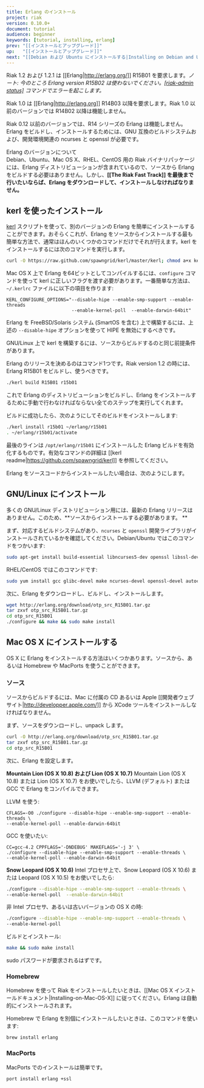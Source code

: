 ```yaml
---
title: Erlang のインストール
project: riak
version: 0.10.0+
document: tutorial
audience: beginner
keywords: [tutorial, installing, erlang]
prev: "[[インストールとアップグレード]]"
up:   "[[インストールとアップグレード]]"
next: "[[Debian および Ubuntu にインストールする|Installing on Debian and Ubuntu]]"
---
```


Riak 1.2 および 1.2.1 は [[Erlang|http://erlang.org/]] R15B01 を要求します。*ノート: 今のところ Erlang version R15B02 は使わないでください。[[riak-admin status]](https://github.com/basho/riak/issues/227) コマンドでエラーを起こします。*

Riak 1.0 は [[Erlang|http://erlang.org]] R14B03 以降を要求します。Riak 1.0 以前のバージョンでは R14B02 以降は機能しません。

Riak 0.12 以前のバージョンでは、R14 シリーズの Erlang は機能しません。Erlang をビルドし、インストールするためには、GNU 互換のビルドシステムおよび、開発環境関連の ncurses と openssl が必要です。

<div class="note">
<div class="title">Erlang のバージョンについて</div>
Debian、Ubuntu、Mac OS X、RHEL、CentOS 用の Riak バイナリパッケージには、Erlang ディストリビューションが含まれているので、ソースから Erlang をビルドする必要はありません。しかし、<strong>[[The Riak Fast Track]] を最後まで行いたいならば、Erlang をダウンロードして、インストールしなければなりません。</strong>
</div>

## kerl を使ったインストール

[kerl](https://github.com/spawngrid/kerl) スクリプトを使って、別のバージョンの Erlang を簡単にインストールすることができます。おそらくこれが、Erlang をソースからインストールする最も簡単な方法で、通常はほんのいくつかのコマンドだけでそれが行えます。kerl をインストールするには次のコマンドを実行します。

```bash
curl -O https://raw.github.com/spawngrid/kerl/master/kerl; chmod a+x kerl
```

Mac OS X 上で Erlang を64ビットとしてコンパイルするには、`configure` コマンドを使って kerl に正しいフラグを渡す必要があります。一番簡単な方法は、`~/.kerlrc` ファイルに以下の項目を作ります:

```text
KERL_CONFIGURE_OPTIONS="--disable-hipe --enable-smp-support --enable-threads
                        --enable-kernel-poll  --enable-darwin-64bit"
```

Erlang を FreeBSD/Solaris システム (SmartOS を含む) 上で構築するには、上述の `--disable-hipe` オプションを使って HIPE を無効にするべきです。

GNU/Linux 上で kerl を構築するには、ソースからビルドするのと同じ前提条件があります。

Erlang のリリースを決めるのはコマンド1つです。Riak version 1.2 の時には、Erlang R15B01 をビルドし、使うべきです。

```bash
./kerl build R15B01 r15b01
```

これで Erlang のディストリビューションをビルドし、Erlang をインストールするために手動で行わなければならない全てのステップを実行してくれます。

ビルドに成功したら、次のようにしてそのビルドをインストールします:

```bash
./kerl install r15b01 ~/erlang/r15b01
. ~/erlang/r15b01/activate
```

最後のラインは `/opt/erlang/r15b01` にインストールした Erlang ビルドを有効化するものです。有効なコマンドの詳細は [[kerl readme|https://github.com/spawngrid/kerl]] を参照してください。

Erlang をソースコードからインストールしたい場合は、次のようにします。

## GNU/Linux にインストール
多くの GNU/Linux ディストリビューション用には、最新の Erlang リリースはありません。このため、**ソースからインストールする必要があります。 **

まず、対応するビルドシステムがあり、`ncurses` と `openssl` 開発ライブラリがインストールされているかを確認してください。Debian/Ubuntu ではこのコマンドをつかいます:

```bash
sudo apt-get install build-essential libncurses5-dev openssl libssl-dev
```

RHEL/CentOS ではこのコマンドです:

```bash
sudo yum install gcc glibc-devel make ncurses-devel openssl-devel autoconf
```

次に、Erlang をダウンロードし、ビルドし、インストールします。

```bash
wget http://erlang.org/download/otp_src_R15B01.tar.gz
tar zxvf otp_src_R15B01.tar.gz
cd otp_src_R15B01
./configure && make && sudo make install
```

## Mac OS X にインストールする
OS X に Erlang をインストールする方法はいくつかあります。ソースから、あるいは Homebrew や MacPorts を使うことができます。

### ソース
ソースからビルドするには、Mac に付属の CD あるいは Apple [[開発者ウェブサイト|http://developper.apple.com/]] から XCode ツールをインストールしなければなりません。

まず、ソースをダウンロードし、unpack します。

```bash
curl -O http://erlang.org/download/otp_src_R15B01.tar.gz
tar zxvf otp_src_R15B01.tar.gz
cd otp_src_R15B01
```

次に、Erlang を設定します。

**Mountain Lion (OS X 10.8) および Lion (OS X 10.7)**
Mountain Lion (OS X 10.8) または Lion (OS X 10.7) をお使いでしたら、LLVM (デフォルト) または GCC で Erlang をコンパイルできます。

LLVM を使う:

```text
CFLAGS=-O0 ./configure --disable-hipe --enable-smp-support --enable-threads \
--enable-kernel-poll --enable-darwin-64bit
```

GCC を使いたい:

```text
CC=gcc-4.2 CPPFLAGS='-DNDEBUG' MAKEFLAGS='-j 3' \
./configure --disable-hipe --enable-smp-support --enable-threads \
--enable-kernel-poll --enable-darwin-64bit
```

**Snow Leopard (OS X 10.6)**
Intel プロセサ上で、Snow Leopard (OS X 10.6) または Leopard (OS X 10.5) をお使いでしたら:

```bash
./configure --disable-hipe --enable-smp-support --enable-threads \
--enable-kernel-poll  --enable-darwin-64bit
```

非 Intel プロセサ、あるいは古いバージョンの OS X の時:

```bash
./configure --disable-hipe --enable-smp-support --enable-threads \
--enable-kernel-poll
```

ビルドとインストール:

```bash
make && sudo make install
```

sudo パスワードが要求されるはずです。

### Homebrew
Homebrew を使って Riak をインストールしたいときは、[[Mac OS X インストールドキュメント|Installing-on-Mac-OS-X]] に従ってください。Erlang は自動的にインストールされます。

Homebrew で Erlang を別個にインストールしたいときは、このコマンドを使います:

```bash
brew install erlang
```

### MacPorts
MacPorts でのインストールは簡単です。

```bash
port install erlang +ssl
```
